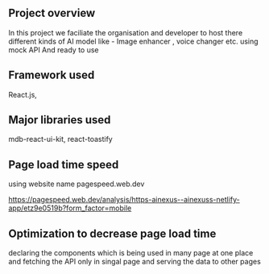 ## Project overview
In this project we faciliate the organisation  and developer to host there different kinds of AI model  like - Image enhancer , voice changer etc. using mock API And  ready to use

## Framework used

React.js,

## Major libraries used

mdb-react-ui-kit, react-toastify

## Page load time speed 

using website name pagespeed.web.dev

https://pagespeed.web.dev/analysis/https-ainexus--ainexuss-netlify-app/etz9e0519b?form_factor=mobile

## Optimization to decrease page load time

declaring the components which is being used in many page at one place and fetching the API only in singal page and serving the data to other pages  


